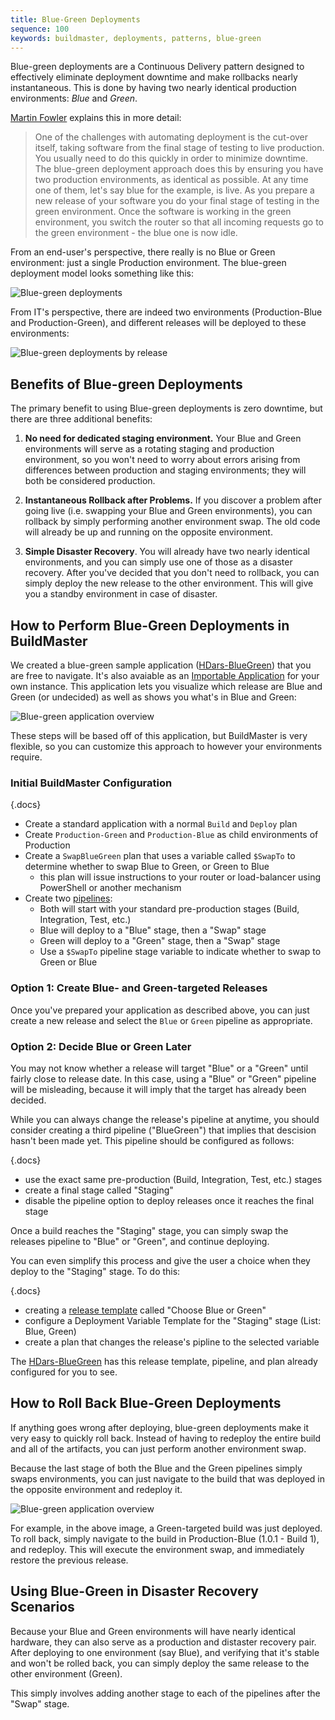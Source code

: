```yaml
---
title: Blue-Green Deployments
sequence: 100
keywords: buildmaster, deployments, patterns, blue-green
---
```


<style type="text/css">
.documentation-content img {max-width: 600px;}
</style>

Blue-green deployments are a Continuous Delivery pattern designed to effectively eliminate deployment downtime and make rollbacks nearly instantaneous. This is done by having two nearly identical production environments: *Blue* and *Green*.

[Martin Fowler](http://martinfowler.com/bliki/BlueGreenDeployment.html) explains this in more detail:

> One of the challenges with automating deployment is the cut-over itself, taking software from the final stage of testing to live production. You usually need to do this quickly in order to minimize downtime. The blue-green deployment approach does this by ensuring you have two production environments, as identical as possible. At any time one of them, let's say blue for the example, is live. As you prepare a new release of your software you do your final stage of testing in the green environment. Once the software is working in the green environment, you switch the router so that all incoming requests go to the green environment - the blue one is now idle.

From an end-user's perspective, there really is no Blue or Green environment: just a single Production environment. The blue-green deployment model looks something like this:

![Blue-green deployments](/support/documentation/_resources/2019/blue-green/deployments.png)

From IT's perspective, there are indeed two environments (Production-Blue and Production-Green), and different releases will be deployed to these environments:

![Blue-green deployments by release](/support/documentation/_resources/2019/blue-green/deployments-by-release.png)

## Benefits of Blue-green Deployments

The primary benefit to using Blue-green deployments is zero downtime, but there are three additional benefits:

1. **No need for dedicated staging environment.** Your Blue and Green environments will serve as a rotating staging and production environment, so you won't need to worry about errors arising from differences between production and staging environments; they will both be considered production.

2. **Instantaneous Rollback after Problems.** If you discover a problem after going live (i.e. swapping your Blue and Green environments), you can rollback by simply performing another environment swap. The old code will already be up and running on the opposite environment.

3. **Simple Disaster Recovery**. You will already have two nearly identical environments, and you can simply use one of those as a disaster recovery. After you've decided that you don't need to rollback, you can simply deploy the new release to the other environment. This will give you a standby environment in case of disaster.

## How to Perform Blue-Green Deployments in BuildMaster

We created a blue-green sample application ([HDars-BlueGreen](https://buildmaster.inedo.com/applications/34/)) that you are free to navigate. It's also avaiable as an [Importable Application](https://proget.inedo.com/feeds/BuildMasterSamples) for your own instance. This application lets you visualize which release are Blue and Green (or undecided) as well as shows you what's in Blue and Green:

![Blue-green application overview](/support/documentation/_resources/2019/blue-green/application-overview.png)

These steps will be based off of this application, but BuildMaster is very flexible, so you can customize this approach to however your environments require.

### Initial BuildMaster Configuration

{.docs}
 - Create a standard application with a normal `Build` and `Deploy` plan
 - Create `Production-Green` and `Production-Blue` as child environments of Production
 - Create a `SwapBlueGreen` plan that uses a variable called `$SwapTo` to determine whether to swap Blue to Green, or Green to Blue
     * this plan will issue instructions to your router or load-balancer using PowerShell or another mechanism
 - Create two [pipelines](/docs/buildmaster/verification/pipelines):
     * Both will start with your standard pre-production stages (Build, Integration, Test, etc.)
     * Blue will deploy to a "Blue" stage, then a "Swap" stage
     * Green will deploy to a "Green" stage, then a "Swap" stage
     * Use a `$SwapTo` pipeline stage variable to indicate whether to swap to Green or Blue

### Option 1: Create Blue- and Green-targeted Releases

Once you've prepared your application as described above, you can just create a new release and select the `Blue` or `Green` pipeline as appropriate.

### Option 2: Decide Blue or Green Later

You may not know whether a release will target "Blue" or a "Green" until fairly close to release date. In this case, using a "Blue" or "Green" pipeline will be misleading, because it will imply that the target has already been decided.

While you can always change the release's pipeline at anytime, you should consider creating a third pipeline ("BlueGreen") that implies that descision hasn't been made yet. This pipeline should be configured as follows:

{.docs}
 - use the exact same pre-production (Build, Integration, Test, etc.) stages
 - create a final stage called "Staging" 
 - disable the pipeline option to deploy releases once it reaches the final stage

Once a build reaches the "Staging" stage, you can simply swap the releases pipeline to "Blue" or "Green", and continue deploying.

You can even simplify this process and give the user a choice when they deploy to the "Staging" stage. To do this:

{.docs}
 - creating a [release template](/docs/buildmaster/releases/templates) called "Choose Blue or Green"
 - configure a Deployment Variable Template for the "Staging" stage (List: Blue, Green)
 - create a plan that changes the release's pipline to the selected variable

The [HDars-BlueGreen](https://buildmaster.inedo.com/applications/34/) has this release template, pipeline, and plan already configured for you to see.

## How to Roll Back Blue-Green Deployments

If anything goes wrong after deploying, blue-green deployments make it very easy to quickly roll back. Instead of having to redeploy the entire build and all of the artifacts, you can just perform another environment swap.

Because the last stage of both the Blue and the Green pipelines simply swaps environments, you can just navigate to the build that was deployed in the opposite environment and redeploy it.

![Blue-green application overview](/support/documentation/_resources/2019/blue-green/application-overview.png)

For example, in the above image, a Green-targeted build was just deployed. To roll back, simply navigate to the build in Production-Blue (1.0.1 - Build 1), and redeploy. This will execute the environment swap, and immediately restore the previous release.


## Using Blue-Green in Disaster Recovery Scenarios

Because your Blue and Green environments will have nearly identical hardware, they can also serve as a production and distaster recovery pair. After deploying to one environment (say Blue), and verifying that it's stable and won't be rolled back, you can simply deploy the same release to the other environment (Green).

This simply involves adding another stage to each of the pipelines after the "Swap" stage.